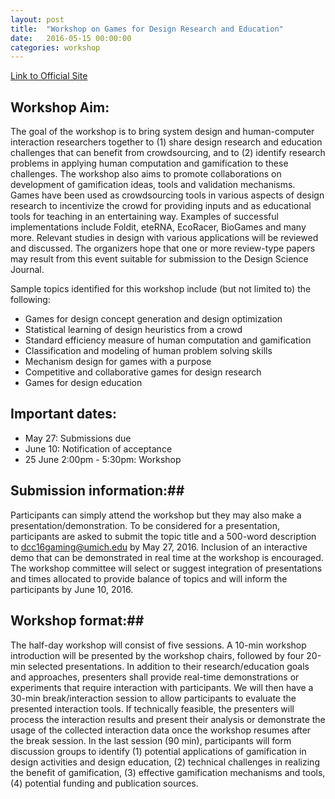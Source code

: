 ```yaml
---
layout: post
title:  "Workshop on Games for Design Research and Education"
date:   2016-05-15 00:00:00
categories: workshop
---
```

[Link to Official Site]

## Workshop Aim: ##

The goal of the workshop is to bring system design and human-computer interaction researchers
together to (1) share design research and education challenges that can benefit from crowdsourcing,
and to (2) identify research problems in applying human computation and gamification to these
challenges. The workshop also aims to promote collaborations on development of gamification ideas,
tools and validation mechanisms. Games have been used as crowdsourcing tools in various aspects of
design research to incentivize the crowd for providing inputs and as educational tools for teaching
in an entertaining way. Examples of successful implementations include Foldit, eteRNA, EcoRacer,
BioGames and many more. Relevant studies in design with various applications will be reviewed and
discussed. The organizers hope that one or more review-type papers may result from this event
suitable for submission to the Design Science Journal.

Sample topics identified for this workshop include (but not limited to) the following:

* Games for design concept generation and design optimization
* Statistical learning of design heuristics from a crowd
* Standard efficiency measure of human computation and gamification
* Classification and modeling of human problem solving skills
* Mechanism design for games with a purpose
* Competitive and collaborative games for design research
* Games for design education

## Important dates: ##
* May 27: Submissions due
* June 10: Notification of acceptance
* 25 June 2:00pm - 5:30pm: Workshop

## Submission information:##
Participants can simply attend the workshop but they may also make a presentation/demonstration. To be considered for a presentation, participants are asked to submit the topic title and a 500-word description to dcc16gaming@umich.edu by May 27, 2016. Inclusion of an interactive demo that can be demonstrated in real time at the workshop is encouraged. The workshop committee will select or suggest integration of presentations and times allocated to provide balance of topics and will inform the participants by June 10, 2016.

## Workshop format:##
The half-day workshop will consist of five sessions. A 10-min workshop introduction will be presented by the workshop chairs, followed by four 20-min selected presentations. In addition to their research/education goals and approaches, presenters shall provide real-time demonstrations or experiments that require interaction with participants. We will then have a 30-min break/interaction session to allow participants to evaluate the presented interaction tools. If technically feasible, the presenters will process the interaction results and present their analysis or demonstrate the usage of the collected interaction data once the workshop resumes after the break session. In the last session (90 min), participants will form discussion groups to identify (1) potential applications of gamification in design activities and design education, (2) technical challenges in realizing the benefit of gamification, (3) effective gamification mechanisms and tools, (4) potential funding and publication sources.

[Link to Official Site]: http://dccconferences.org/dcc16/Workshops/Games.html
